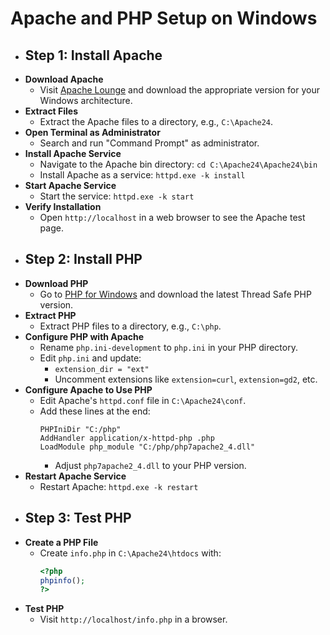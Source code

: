 # Apache and PHP Setup on Windows
- ## Step 1: Install Apache
- **Download Apache**
	- Visit [Apache Lounge](https://www.apachelounge.com/download/) and download the appropriate version for your Windows architecture.
- **Extract Files**
	- Extract the Apache files to a directory, e.g., `C:\Apache24`.
- **Open Terminal as Administrator**
	- Search and run "Command Prompt" as administrator.
- **Install Apache Service**
	- Navigate to the Apache bin directory: `cd C:\Apache24\Apache24\bin`
	- Install Apache as a service: `httpd.exe -k install`
- **Start Apache Service**
	- Start the service: `httpd.exe -k start`
- **Verify Installation**
	- Open `http://localhost` in a web browser to see the Apache test page.
- ## Step 2: Install PHP
- **Download PHP**
	- Go to [PHP for Windows](https://windows.php.net/download) and download the latest Thread Safe PHP version.
- **Extract PHP**
	- Extract PHP files to a directory, e.g., `C:\php`.
- **Configure PHP with Apache**
	- Rename `php.ini-development` to `php.ini` in your PHP directory.
	- Edit `php.ini` and update:
		- `extension_dir = "ext"`
		- Uncomment extensions like `extension=curl`, `extension=gd2`, etc.
- **Configure Apache to Use PHP**
	- Edit Apache's `httpd.conf` file in `C:\Apache24\conf`.
	- Add these lines at the end:
	  ```
	  PHPIniDir "C:/php"
	  AddHandler application/x-httpd-php .php
	  LoadModule php_module "C:/php/php7apache2_4.dll"
	  ```
		- Adjust `php7apache2_4.dll` to your PHP version.
- **Restart Apache Service**
	- Restart Apache: `httpd.exe -k restart`
- ## Step 3: Test PHP
- **Create a PHP File**
	- Create `info.php` in `C:\Apache24\htdocs` with:
	  ```php
	  <?php
	  phpinfo();
	  ?>
	  ```
- **Test PHP**
	- Visit `http://localhost/info.php` in a browser.